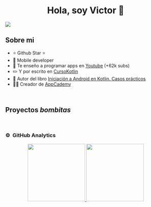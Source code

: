 <div align="center">
<h1 align="center">Hola, soy Victor 👋</h1>
</div>
<img src="https://github.com/user-attachments/assets/fd1e297f-87a4-48ed-891d-c87abbe50607">


## Sobre mi

- ⭐ Github Star ⭐ 
- 📲 Mobile developer
- 🎥 Te enseño a programar apps en [Youtube](https://youtube.com/aristidevs?sub_confirmation=1) (+62k subs)
- ✏️ Y por escrito en [CursoKotlin](https://cursokotlin.com)
- 📗 Autor del libro [Iniciación a Android en Kotlin. Casos prácticos](https://www.paraninfo.es/catalogo/9788428340922/iniciacion-a-android-en-kotlin--casos-practicos)
- 🧑‍🏫 Creador de [AppCademy](https://appcademy.dev)
<br>

## Proyectos *bombitas*

<br>

### ⚙️ &nbsp;GitHub Analytics

<p align="center">
<a href="https://github.com/SaickVectrum">
  <img height="180em" src="https://github-readme-stats-eight-theta.vercel.app/api?username=SaickVectrum&show_icons=true&theme=algolia&include_all_commits=true&count_private=true"/>
  <img height="180em" src="https://github-readme-stats-eight-theta.vercel.app/api/top-langs/?username=SaickVectrum&layout=compact&langs_count=8&theme=algolia"/>
</a>
</p>
